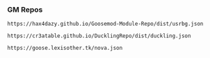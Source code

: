 ### GM Repos

``https://hax4dazy.github.io/Goosemod-Module-Repo/dist/usrbg.json``

``https://cr3atable.github.io/DucklingRepo/dist/duckling.json``

``https://goose.lexisother.tk/nova.json``
